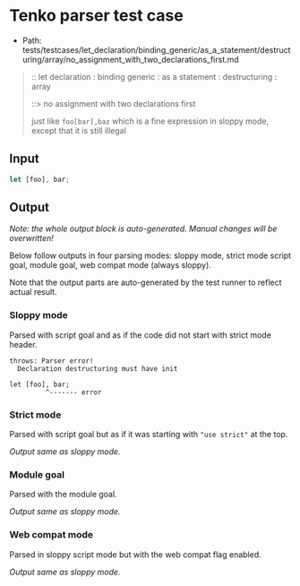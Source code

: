 # Tenko parser test case

- Path: tests/testcases/let_declaration/binding_generic/as_a_statement/destructuring/array/no_assignment_with_two_declarations_first.md

> :: let declaration : binding generic : as a statement : destructuring : array
>
> ::> no assignment with two declarations first
>
> just like `foo[bar],baz` which is a fine expression in sloppy mode, except that it is still illegal

## Input

`````js
let [foo], bar;
`````

## Output

_Note: the whole output block is auto-generated. Manual changes will be overwritten!_

Below follow outputs in four parsing modes: sloppy mode, strict mode script goal, module goal, web compat mode (always sloppy).

Note that the output parts are auto-generated by the test runner to reflect actual result.

### Sloppy mode

Parsed with script goal and as if the code did not start with strict mode header.

`````
throws: Parser error!
  Declaration destructuring must have init

let [foo], bar;
         ^------- error
`````

### Strict mode

Parsed with script goal but as if it was starting with `"use strict"` at the top.

_Output same as sloppy mode._

### Module goal

Parsed with the module goal.

_Output same as sloppy mode._

### Web compat mode

Parsed in sloppy script mode but with the web compat flag enabled.

_Output same as sloppy mode._
